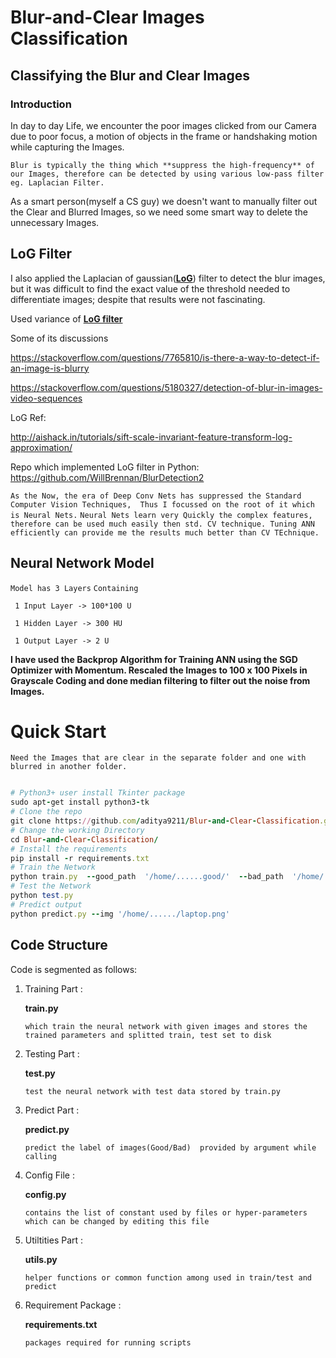 # Blur-and-Clear Images Classification
## Classifying the Blur and Clear Images

### Introduction
In day to day Life, we encounter the poor images clicked from our Camera due to poor focus, a motion of objects in the frame
or handshaking motion while capturing the Images.

`Blur is typically the thing which **suppress the high-frequency** of our Images, therefore can be detected by using various low-pass filter
eg. Laplacian Filter.`

As a smart person(myself a CS guy) we doesn't want to manually filter out the Clear and Blurred Images,
so we need some smart way to delete the unnecessary Images.

## LoG Filter
I also applied the Laplacian of gaussian(**[LoG](http://academic.mu.edu/phys/matthysd/web226/Lab02.htm/)**) filter to detect the blur images, but it was difficult to find the
exact value of the threshold needed to differentiate images; despite that results were not fascinating.

Used variance of **[LoG filter](https://www.pyimagesearch.com/2015/09/07/blur-detection-with-opencv/)**  

Some of its discussions

https://stackoverflow.com/questions/7765810/is-there-a-way-to-detect-if-an-image-is-blurry

https://stackoverflow.com/questions/5180327/detection-of-blur-in-images-video-sequences

LoG Ref: 

http://aishack.in/tutorials/sift-scale-invariant-feature-transform-log-approximation/

Repo which implemented LoG filter in Python:
https://github.com/WillBrennan/BlurDetection2


`As the Now, the era of Deep Conv Nets has suppressed the Standard Computer Vision Techniques, 
Thus I focussed on the root of it which is Neural Nets.`
`Neural Nets learn very Quickly the complex features, therefore can be used much easily then std. CV technique.
Tuning ANN efficiently can provide me the results much better than CV TEchnique.`

## Neural Network Model
`Model has 3 Layers`
`Containing`
```
 1 Input Layer -> 100*100 U
 
 1 Hidden Layer -> 300 HU
 
 1 Output Layer -> 2 U
```
**I have used the Backprop Algorithm for Training ANN using the SGD Optimizer with Momentum.
Rescaled the Images to 100 x 100 Pixels in Grayscale Coding and done median filtering to filter out the noise from Images.**


# Quick Start
`Need the Images that are clear in the separate folder and one with blurred in another folder.`
```ruby

# Python3+ user install Tkinter package
sudo apt-get install python3-tk
# Clone the repo
git clone https://github.com/aditya9211/Blur-and-Clear-Classification.git
# Change the working Directory
cd Blur-and-Clear-Classification/
# Install the requirements
pip install -r requirements.txt
# Train the Network
python train.py  --good_path  '/home/......good/'  --bad_path  '/home/......./bad/'
# Test the Network 
python test.py
# Predict output 
python predict.py --img '/home/....../laptop.png'

```

## Code Structure
Code is segmented as follows:

1. Training Part :

	__train.py__
    
 	`which train the neural network with given images
 	and stores the trained parameters and splitted train, test set to disk `
    
2. Testing Part :

	__test.py__
   
 	`test the neural network with test data
 	stored by train.py`

3. Predict Part :

	__predict.py__
    
	`predict the label of images(Good/Bad) 
	provided by argument while calling`

4. Config File :

	__config.py__
    
	`contains the list of constant used by files
	or hyper-parameters which can be changed
	by editing this file`
	
5. Utiltities Part :

	__utils.py__
    		
	`helper functions or common function among used in train/test and predict`
	
6. Requirement Package :

	__requirements.txt__
	
	`packages required for running scripts`
	
